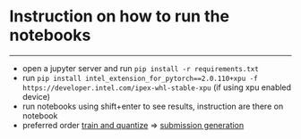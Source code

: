 # Instruction on how to run the notebooks
-----------------
* open a jupyter server and run `pip install -r requirements.txt`
* run `pip install intel_extension_for_pytorch==2.0.110+xpu -f https://developer.intel.com/ipex-whl-stable-xpu` (if using xpu enabled device)
* run notebooks using shift+enter to see results, instruction are there on notebook
* preferred order [train and quantize](./train_and_quantize.ipynb) => [submission generation](./submission.ipynb)